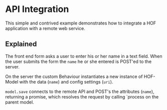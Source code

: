 API Integration
================

This simple and contrived example demonstrates how to integrate a HOF application with a remote web service.

## Explained

The front end form asks a user to enter his or her name in a text field. When the user submits the form the `name` he or she entered is POST'ed to the server.

On the server the custom Behaviour instantiates a new instance of HOF-Model with the data (`name`) and config settings (`uri`).

`model.save` connects to the remote API and POST's the attributes (`name`), returning a promise, which resolves the request by calling `process on the parent model.

